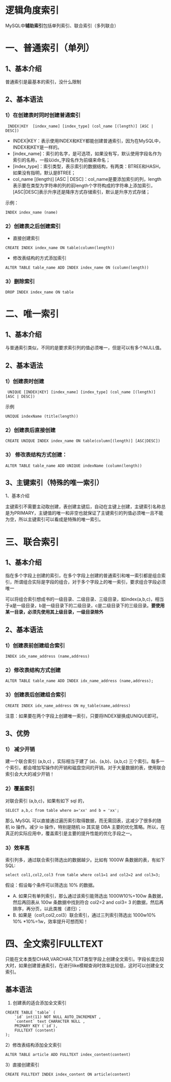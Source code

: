 # 逻辑角度索引

MySQL中**辅助索引**包括单列索引、联合索引（多列联合）



# 一、普通索引（单列）

## 1、基本介绍

普通索引是最基本的索引，没什么限制

## 2、基本语法

### 1）在创建表时同时创建普通索引  

```
 INDEX|KEY  [index_name] [index_type] (col_name [(length)] [ASC | DESC])   
```

- INDEX|KEY：表示使用INDEX和KEY都能创建普通索引，因为在MySQL中，INDEX和KEY是一样的。
- [index_name]：索引的名字，是可选项，如果没有写，默认使用字段名作为索引的名称，一般以idx_字段名作为前缀来命名；
- [index_type]：索引类型，表示索引的数据结构，有两类：BTREE和HASH，如果没有指明，默认是BTREE；
- col_name [(length)] [ASC | DESC]：col_name是要添加索引的列，length表示要在类型为字符串的列的前length个字符构成的字符串上添加索引，[ASC|DESC]表示升序还是降序方式存储索引，默认是升序方式存储；

示例：

```mysql
INDEX index_name (name)
```

### 2）创建表之后创建索引

- 直接创建索引

```mysql
CREATE INDEX index_name ON table(column(length))
```

- 修改表结构的方式添加索引

```mysql
ALTER TABLE table_name ADD INDEX index_name ON (column(length))
```

### 3）删除索引

```mysql
DROP INDEX index_name ON table
```



# 二、唯一索引

## 1、基本介绍

与普通索引类似，不同的是要求索引列的值必须唯一，但是可以有多个NULL值。

## 2、基本语法

### 1）创建表时创建

```mysql
 UNIQUE [INDEX|KEY] [index_name] [index_type] (col_name [(length)] [ASC | DESC])
```

示例

```mysql
UNIQUE indexName (title(length))
```

### 2）创建表后直接创建

```mysql
CREATE UNIQUE INDEX index_name ON table(column[(length)] [ASC|DESC])
```



### 3） 修改表结构方式创建：

```mysql
ALTER TABLE table_name ADD UNIQUE indexName (column(length))
```



## 3、主键索引（特殊的唯一索引）

1、基本介绍

 主键索引不需要主动取创建，表创建主键后，自动在主键上创建，主键索引名称总是为PRIMARY，主键值的唯一和非空也就保证了主键索引的列值必须唯一且不能为空，所以主键索引可以看成是特殊的唯一索引。



# 三、联合索引

## 1、基本介绍

指在多个字段上创建的索引，在多个字段上创建的普通索引和唯一索引都是组合索引，所谓组合实际是字段的组合，对于多个字段上的唯一索引，要求组合字段必须唯一

可以将组合索引想成书的一级目录、二级目录、三级目录，如index(a,b,c)，相当于a是一级目录，b是一级目录下的二级目录，c是二级目录下的三级目录。**要使用某一目录，必须先使用其上级目录，一级目录除外**



## 2、基本语法

### 1）创建表前创建组合索引 

```mysql
INDEX idx_name_address (name,address)
```



### 2）修改表结构方式创建

```mysql
ALTER TABLE table_name ADD INDEX idx_name_address (name,address); 
```



### 3）创建表后创建组合索引 

```mysql
CREATE INDEX idx_name_address ON my_table(name,address)
```

注意：如果要在两个字段上创建唯一索引，只要将INDEX替换成UNIQUE即可。



## 3、优势

### 1） 减少开销

建一个联合索引 (a,b,c) ，实际相当于建了 (a)、(a,b)、(a,b,c) 三个索引。每多一个索引，都会增加写操作的开销和磁盘空间的开销。对于大量数据的表，使用联合索引会大大的减少开销！

### 2）覆盖索引

对联合索引 (a,b,c)，如果有如下 sql 的，

```
SELECT a,b,c from table where a='xx' and b = 'xx';
```

那么 MySQL 可以直接通过遍历索引取得数据，而无需回表，这减少了很多的随机 io 操作。减少 io 操作，特别是随机 io 其实是 DBA 主要的优化策略。所以，在真正的实际应用中，覆盖索引是主要的提升性能的优化手段之一。

### 3）效率高

索引列多，通过联合索引筛选出的数据越少。比如有 1000W 条数据的表，有如下SQL:

```
select col1,col2,col3 from table where col1=1 and col2=2 and col3=3;
```

假设：假设每个条件可以筛选出 10% 的数据。

- A. 如果只有单列索引，那么通过该索引能筛选出 1000W10%=100w 条数据，然后再回表从 100w 条数据中找到符合 col2=2 and col3= 3 的数据，然后再排序，再分页，以此类推（递归）；
- B. 如果是（col1,col2,col3）联合索引，通过三列索引筛选出 1000w10% 10% *10%=1w，效率提升可想而知！





# 四、全文索引FULLTEXT 

只能在文本类型CHAR,VARCHAR,TEXT类型字段上创建全文索引。字段长度比较大时，如果创建普通索引，在进行like模糊查询时效率比较低，这时可以创建全文索引。

## 基本语法

1) 创建表的适合添加全文索引

```
CREATE TABLE `table` (
    `id` int(11) NOT NULL AUTO_INCREMENT ,
    `content` text CHARACTER NULL ,
    PRIMARY KEY (`id`),
    FULLTEXT (content)
);
```

2）修改表结构添加全文索引

```
ALTER TABLE article ADD FULLTEXT index_content(content)
```

3）直接创建索引

```
CREATE FULLTEXT INDEX index_content ON article(content)
```












